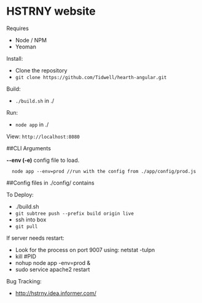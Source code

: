HSTRNY website
==============

Requires
  * Node / NPM
  * Yeoman

Install:
  * Clone the repository
  * ```git clone https://github.com/Tidwell/hearth-angular.git```

Build:
  * ```./build.sh``` in ./

Run:
  * ```node app``` in ./

View:
	```http://localhost:8080```

##CLI Arguments

**--env (-e)**
  config file to load.
  ```
    node app --env=prod //run with the config from ./app/config/prod.js
  ```

##Config files in ./config/ contains

To Deploy:
  * ./build.sh
  * ```git subtree push --prefix build origin live```
  * ssh into box
  * ```git pull```

If server needs restart:
  * Look for the process on port 9007 using: netstat -tulpn
  * kill #PID
  * nohup node app -env=prod &
  * sudo service apache2 restart

Bug Tracking:
  * http://hstrny.idea.informer.com/